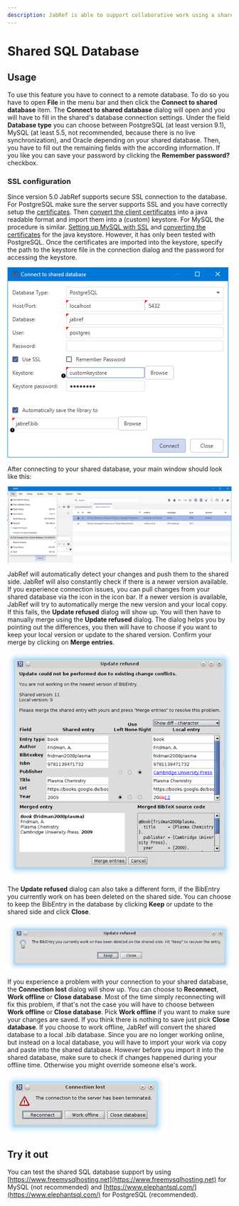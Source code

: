```yaml
---
description: JabRef is able to support collaborative work using a shared SQL database.
---
```


# Shared SQL Database

## Usage

To use this feature you have to connect to a remote database. To do so you have to open **File** in the menu bar and then click the **Connect to shared database** item. The **Connect to shared database** dialog will open and you will have to fill in the shared's database connection settings. Under the field **Database type** you can choose between PostgreSQL \(at least version 9.1\), MySQL \(at least 5.5, not recommended, because there is no live synchronization\), and Oracle depending on your shared database. Then, you have to fill out the remaining fields with the according information. If you like you can save your password by clicking the **Remember password?** checkbox.

### SSL configuration

Since version 5.0 JabRef supports secure SSL connection to the database. For PostgreSQL make sure the server supports SSL and you have correctly setup the [certificates](https://www.postgresql.org/docs/current/static/ssl-tcp.html). Then [convert the client certificates](https://jdbc.postgresql.org/documentation/head/ssl-client.html) into a java readable format and import them into a \(custom\) keystore. For MySQL the procedure is similar. [Setting up MySQL with SSL](https://dev.mysql.com/doc/refman/8.0/en/using-encrypted-connections.html) and [converting the certificates](https://dev.mysql.com/doc/connector-j/8.0/en/connector-j-reference-using-ssl.html) for the java keystore. However, it has only been tested with PostgreSQL. Once the certificates are imported into the keystore, specify the path to the keystore file in the connection dialog and the password for accessing the keystore.

![Screenshot of Connect to shared database dialog](../../.gitbook/assets/open-shared-database-dialog.png)

After connecting to your shared database, your main window should look like this:

![Screenshot of JabRef with an open shared database](../../.gitbook/assets/open-shared-databse-screenshot.png)

JabRef will automatically detect your changes and push them to the shared side. JabRef will also constantly check if there is a newer version available. If you experience connection issues, you can pull changes from your shared database via the icon in the icon bar. If a newer version is available, JabRef will try to automatically merge the new version and your local copy. If this fails, the **Update refused** dialog will show up. You will then have to manually merge using the **Update refused** dialog. The dialog helps you by pointing out the differences, you then will have to choose if you want to keep your local version or update to the shared version. Confirm your merge by clicking on **Merge entries**.

![Screenshot of Update refused dialog](../../.gitbook/assets/update-refused-merge-dialog.png)

The **Update refused** dialog can also take a different form, if the BibEntry you currently work on has been deleted on the shared side. You can choose to keep the BibEntry in the database by clicking **Keep** or update to the shared side and click **Close**.

![Screenshot of Update refused dialog due to a deleted entry](../../.gitbook/assets/update-refused-deleted-entry-dialog.png)

If you experience a problem with your connection to your shared database, the **Connection lost** dialog will show up. You can choose to **Reconnect**, **Work offline** or **Close database**. Most of the time simply reconnecting will fix this problem, if that's not the case you will have to choose between **Work offline** or **Close database**. Pick **Work offline** if you want to make sure your changes are saved. If you think there is nothing to save just pick **Close database**. If you choose to work offline, JabRef will convert the shared database to a local .bib database. Since you are no longer working online, but instead on a local database, you will have to import your work via copy and paste into the shared database. However before you import it into the shared database, make sure to check if changes happened during your offline time. Otherwise you might override someone else's work.

![Screenshot of Connection lost dialog](../../.gitbook/assets/connection-lost-dialog.png)

## Try it out

You can test the shared SQL database support by using [https://www.freemysqlhosting.net](https://www.freemysqlhosting.net) for MySQL \(not recommended\) and [https://www.elephantsql.com/](https://www.elephantsql.com/) for PostgreSQL \(recommended\).


